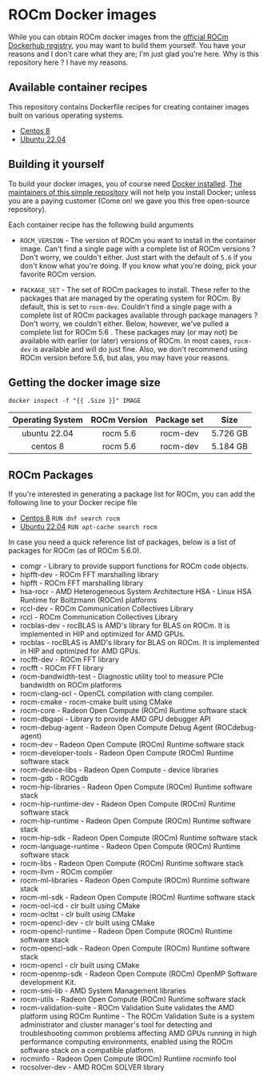 # ROCm Docker images
While you can obtain ROCm docker images from the [official ROCm Dockerhub registry](https://hub.docker.com/u/rocm), you may want to build them yourself. You have your reasons and I don't care what they are; I'm just glad you're here. Why is this repository here ? I have my reasons.

## Available container recipes
This repository contains Dockerfile recipes for creating container images built on various operating systems. 

* [Centos 8](./Dockerfile.centos8)
* [Ubuntu 22.04](./Dockerfile.ubuntu2204)

## Building it yourself
To build your docker images, you of course need [Docker installed](https://docs.docker.com/engine/install/). [The maintainers of this simple repository](https://www.fluidnumerics.com) will not help you install Docker; unless you are a paying customer (Come on! we gave you this free open-source repository).

Each container recipe has the following build arguments

* `ROCM_VERSION` - The version of ROCm you want to install in the container image. Can't find a single page with a complete list of ROCm versions ? Don't worry, we couldn't either. Just start with the default of `5.6` if you don't know what you're doing. If you know what you're doing, pick your favorite ROCm version.

* `PACKAGE_SET` - The set of ROCm packages to install. These refer to the packages that are managed by the operating system for ROCm. By default, this is set to `rocm-dev`. Couldn't find a single page with a complete list of ROCm packages available through package managers ? Don't worry, we couldn't either. Below, however, we've pulled a complete list for ROCm 5.6 . These packages may (or may not) be available with earlier (or later) versions of ROCm. In most cases, `rocm-dev` is available and will do just fine. Also, we don't recommend using ROCm version before 5.6, but alas, you may have your reasons.

## Getting the docker image size

```
docker inspect -f "{{ .Size }}" IMAGE
```

| Operating System | ROCm Version | Package set  | Size      |
| :--------------: | :----------: | :----------: |:--------: |
|   ubuntu 22.04   | rocm 5.6     | rocm-dev     | 5.726 GB  |
|     centos 8     | rocm 5.6     | rocm-dev     | 5.184 GB  |


## ROCm Packages

If you're interested in generating a package list for ROCm, you  can add the following line to your Docker recipe file

* [Centos 8](./Dockerfile.centos8) `RUN dnf search rocm`
* [Ubuntu 22.04](./Dockerfile.ubuntu2204) `RUN apt-cache search rocm`

In case you need a quick reference list of packages, below is a list of packages for ROCm (as of ROCm 5.6.0). 

* comgr - Library to provide support functions for ROCm code objects.
* hipfft-dev - ROCm FFT marshalling library
* hipfft - ROCm FFT marshalling library
* hsa-rocr - AMD Heterogeneous System Architecture HSA - Linux HSA Runtime for Boltzmann (ROCm) platforms
* rccl-dev - ROCm Communication Collectives Library
* rccl - ROCm Communication Collectives Library
* rocblas-dev - rocBLAS is AMD's library for BLAS on ROCm. It is implemented in HIP and optimized for AMD GPUs.
* rocblas - rocBLAS is AMD's library for BLAS on ROCm. It is implemented in HIP and optimized for AMD GPUs.
* rocfft-dev - ROCm FFT library
* rocfft - ROCm FFT library
* rocm-bandwidth-test - Diagnostic utility tool to measure PCIe bandwidth on ROCm platforms
* rocm-clang-ocl - OpenCL compilation with clang compiler.
* rocm-cmake - rocm-cmake built using CMake
* rocm-core - Radeon Open Compute (ROCm) Runtime software stack
* rocm-dbgapi - Library to provide AMD GPU debugger API
* rocm-debug-agent - Radeon Open Compute Debug Agent (ROCdebug-agent)
* rocm-dev - Radeon Open Compute (ROCm) Runtime software stack
* rocm-developer-tools - Radeon Open Compute (ROCm) Runtime software stack
* rocm-device-libs - Radeon Open Compute - device libraries
* rocm-gdb - ROCgdb
* rocm-hip-libraries - Radeon Open Compute (ROCm) Runtime software stack
* rocm-hip-runtime-dev - Radeon Open Compute (ROCm) Runtime software stack
* rocm-hip-runtime - Radeon Open Compute (ROCm) Runtime software stack
* rocm-hip-sdk - Radeon Open Compute (ROCm) Runtime software stack
* rocm-language-runtime - Radeon Open Compute (ROCm) Runtime software stack
* rocm-libs - Radeon Open Compute (ROCm) Runtime software stack
* rocm-llvm - ROCm compiler
* rocm-ml-libraries - Radeon Open Compute (ROCm) Runtime software stack
* rocm-ml-sdk - Radeon Open Compute (ROCm) Runtime software stack
* rocm-ocl-icd - clr built using CMake
* rocm-ocltst - clr built using CMake
* rocm-opencl-dev - clr built using CMake
* rocm-opencl-runtime - Radeon Open Compute (ROCm) Runtime software stack
* rocm-opencl-sdk - Radeon Open Compute (ROCm) Runtime software stack
* rocm-opencl - clr built using CMake
* rocm-openmp-sdk - Radeon Open Compute (ROCm) OpenMP Software development Kit.
* rocm-smi-lib - AMD System Management libraries
* rocm-utils - Radeon Open Compute (ROCm) Runtime software stack
* rocm-validation-suite - ROCm Validation Suite validates the AMD platform using ROCm Runtime - The ROCm Validation Suite is a system administrator and cluster manager's tool for detecting and troubleshooting common problems affecting AMD GPUs running in high performance computing environments, enabled using the ROCm software stack on a compatible platform.
* rocminfo - Radeon Open Compute (ROCm) Runtime rocminfo tool
* rocsolver-dev - AMD ROCm SOLVER library

